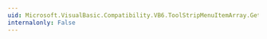 ```yaml
---
uid: Microsoft.VisualBasic.Compatibility.VB6.ToolStripMenuItemArray.GetIndex(System.Windows.Forms.ToolStripMenuItem)
internalonly: False
---
```

